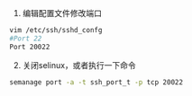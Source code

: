 1. 编辑配置文件修改端口

```bash
vim /etc/ssh/sshd_confg
#Port 22
Port 20022
```

2. 关闭selinux，或者执行一下命令

```bash
semanage port -a -t ssh_port_t -p tcp 20022
```

